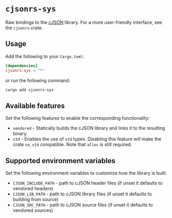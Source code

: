 # `cjsonrs-sys`

Raw bindings to the [cJSON](https://github.com/DaveGamble/cJSON) library. For a
more user-friendly interface, see the `cjsonrs` crate.

## Usage

Add the following to your `Cargo.toml`:

```toml
[dependencies]
cjsonrs-sys = "*"
```

or run the following command:

```sh
cargo add cjsonrs-sys
```

## Available features

Set the following features to enable the corresponding functionality:

- `vendored` - Statically builds the cJSON library and links it to the resulting
  binary.
- `std` - Enables the use of `std` types. Disabling this feature will make the
  crate `no_std` compatible. Note that `alloc` is still required.

## Supported environment variables

Set the following environment variables to customize how the library is built:

- `CJSON_INCLUDE_PATH` - path to cJSON header files (if unset it defaults to
  vendored headers)
- `CJSON_LIB_PATH` - path to cJSON library files (if unset it defaults to
  building from source)
- `CJSON_SRC_PATH` - path to cJSON source files (if unset it defaults to
  vendored sources)
